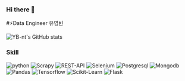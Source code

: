 ### Hi there 👋

<!--
**YB-nt/YB-nt** is a ✨ _special_ ✨ repository because its `README.md` (this file) appears on your GitHub profile.

Here are some ideas to get you started:

- 🔭 I’m currently working on ...
- 🌱 I’m currently learning ...
- 👯 I’m looking to collaborate on ...
- 🤔 I’m looking for help with ...
- 💬 Ask me about ...
- 📫 How to reach me: ...
- 😄 Pronouns: ...
- ⚡ Fun fact: ...
-->
#⚡Data Engineer 유영빈

![YB-nt's GitHub stats](https://github-readme-stats.vercel.app/api?username=YB-nt&show_icons=true&theme=transparent)
### Skill 
![python](https://github.com/YB-nt/YB-nt/assets/74981759/ad823eb9-c2a5-4fd1-b050-a517e949ee8f)
![Scrapy](https://github.com/YB-nt/YB-nt/assets/74981759/86064796-9611-44a3-b54a-033d3992d94e)
![REST-API](https://github.com/YB-nt/YB-nt/assets/74981759/a93b789c-9e21-4e06-8f03-5a6ef4b7553c)
![Selenium](https://github.com/YB-nt/YB-nt/assets/74981759/047c5a88-e8d4-433e-bfca-a3a2278eab7b)
![Postgresql](https://github.com/YB-nt/YB-nt/assets/74981759/7f6a8671-f30a-4327-9164-b7dd2e1e926e)
![Mongodb](https://github.com/YB-nt/YB-nt/assets/74981759/c40474e1-e823-45a7-b425-ec6dcf7db46c)
![Pandas](https://github.com/YB-nt/YB-nt/assets/74981759/1888c451-41b8-4e96-a6ff-aed576594bf8)
![Tensorflow](https://github.com/YB-nt/YB-nt/assets/74981759/16d45484-5492-4094-a4f7-39642c17d360)
![Scikit-Learn](https://github.com/YB-nt/YB-nt/assets/74981759/7589f75b-6f9b-47fd-9576-e68f34cbbb28)
![Flask](https://github.com/YB-nt/YB-nt/assets/74981759/48e170c5-c4ed-474f-b512-5286537229c0)
